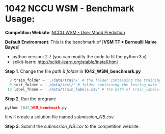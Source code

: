 # 1042 NCCU WSM - Benchmark Usage:
**Competition Website**: [NCCU WSM - User Mood Prediction](https://inclass.kaggle.com/c/nccu-wsm-user-mood-prediction)

**Default Environment**: This is the benchmark of [**VSM TF + Bernoulli Naive Bayes**]
- python version: 2.7 (you can modify the code to fit the python 3.x)
- scikit-learn: http://scikit-learn.org/stable/install.html

**Step 1**. Change the file *path* & *folder* in **1042_WSM_benchmark.py**
```python
  8 train_folder = './data/train/' # the folder containing the training data
  9 test_folder = './data/test/' # folder containing the testing data
 10 label_fname = './data/train_labels.csv' # the path of train_labels.csv
```

**Step 2**. Run the program:
```python
python 1042_WSM_benchmark.py
```
It will create a solution file named *submission_NB.csv*.

**Step 3**. Submit the *submission_NB.csv* to the competition website.
